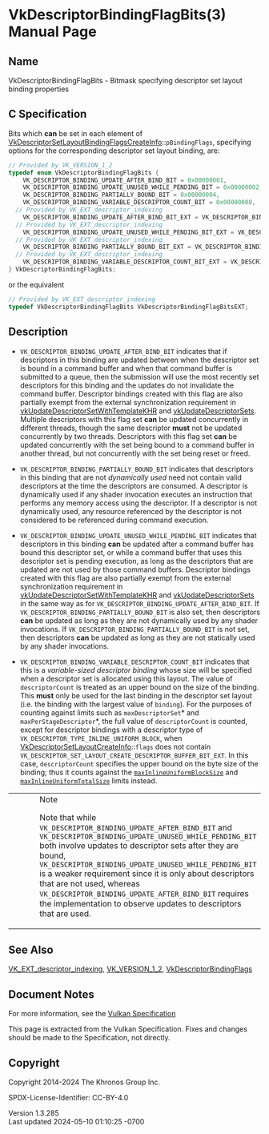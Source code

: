 # VkDescriptorBindingFlagBits(3) Manual Page

## Name

VkDescriptorBindingFlagBits - Bitmask specifying descriptor set layout
binding properties



## <a href="#_c_specification" class="anchor"></a>C Specification

Bits which **can** be set in each element of
[VkDescriptorSetLayoutBindingFlagsCreateInfo](https://registry.khronos.org/vulkan/specs/1.3-extensions/man/html/VkDescriptorSetLayoutBindingFlagsCreateInfo.html)::`pBindingFlags`,
specifying options for the corresponding descriptor set layout binding,
are:

``` c
// Provided by VK_VERSION_1_2
typedef enum VkDescriptorBindingFlagBits {
    VK_DESCRIPTOR_BINDING_UPDATE_AFTER_BIND_BIT = 0x00000001,
    VK_DESCRIPTOR_BINDING_UPDATE_UNUSED_WHILE_PENDING_BIT = 0x00000002,
    VK_DESCRIPTOR_BINDING_PARTIALLY_BOUND_BIT = 0x00000004,
    VK_DESCRIPTOR_BINDING_VARIABLE_DESCRIPTOR_COUNT_BIT = 0x00000008,
  // Provided by VK_EXT_descriptor_indexing
    VK_DESCRIPTOR_BINDING_UPDATE_AFTER_BIND_BIT_EXT = VK_DESCRIPTOR_BINDING_UPDATE_AFTER_BIND_BIT,
  // Provided by VK_EXT_descriptor_indexing
    VK_DESCRIPTOR_BINDING_UPDATE_UNUSED_WHILE_PENDING_BIT_EXT = VK_DESCRIPTOR_BINDING_UPDATE_UNUSED_WHILE_PENDING_BIT,
  // Provided by VK_EXT_descriptor_indexing
    VK_DESCRIPTOR_BINDING_PARTIALLY_BOUND_BIT_EXT = VK_DESCRIPTOR_BINDING_PARTIALLY_BOUND_BIT,
  // Provided by VK_EXT_descriptor_indexing
    VK_DESCRIPTOR_BINDING_VARIABLE_DESCRIPTOR_COUNT_BIT_EXT = VK_DESCRIPTOR_BINDING_VARIABLE_DESCRIPTOR_COUNT_BIT,
} VkDescriptorBindingFlagBits;
```

or the equivalent

``` c
// Provided by VK_EXT_descriptor_indexing
typedef VkDescriptorBindingFlagBits VkDescriptorBindingFlagBitsEXT;
```

## <a href="#_description" class="anchor"></a>Description

- `VK_DESCRIPTOR_BINDING_UPDATE_AFTER_BIND_BIT` indicates that if
  descriptors in this binding are updated between when the descriptor
  set is bound in a command buffer and when that command buffer is
  submitted to a queue, then the submission will use the most recently
  set descriptors for this binding and the updates do not invalidate the
  command buffer. Descriptor bindings created with this flag are also
  partially exempt from the external synchronization requirement in
  [vkUpdateDescriptorSetWithTemplateKHR](https://registry.khronos.org/vulkan/specs/1.3-extensions/man/html/vkUpdateDescriptorSetWithTemplateKHR.html)
  and [vkUpdateDescriptorSets](https://registry.khronos.org/vulkan/specs/1.3-extensions/man/html/vkUpdateDescriptorSets.html). Multiple
  descriptors with this flag set **can** be updated concurrently in
  different threads, though the same descriptor **must** not be updated
  concurrently by two threads. Descriptors with this flag set **can** be
  updated concurrently with the set being bound to a command buffer in
  another thread, but not concurrently with the set being reset or
  freed.

- `VK_DESCRIPTOR_BINDING_PARTIALLY_BOUND_BIT` indicates that descriptors
  in this binding that are not *dynamically used* need not contain valid
  descriptors at the time the descriptors are consumed. A descriptor is
  dynamically used if any shader invocation executes an instruction that
  performs any memory access using the descriptor. If a descriptor is
  not dynamically used, any resource referenced by the descriptor is not
  considered to be referenced during command execution.

- `VK_DESCRIPTOR_BINDING_UPDATE_UNUSED_WHILE_PENDING_BIT` indicates that
  descriptors in this binding **can** be updated after a command buffer
  has bound this descriptor set, or while a command buffer that uses
  this descriptor set is pending execution, as long as the descriptors
  that are updated are not used by those command buffers. Descriptor
  bindings created with this flag are also partially exempt from the
  external synchronization requirement in
  [vkUpdateDescriptorSetWithTemplateKHR](https://registry.khronos.org/vulkan/specs/1.3-extensions/man/html/vkUpdateDescriptorSetWithTemplateKHR.html)
  and [vkUpdateDescriptorSets](https://registry.khronos.org/vulkan/specs/1.3-extensions/man/html/vkUpdateDescriptorSets.html) in the same
  way as for `VK_DESCRIPTOR_BINDING_UPDATE_AFTER_BIND_BIT`. If
  `VK_DESCRIPTOR_BINDING_PARTIALLY_BOUND_BIT` is also set, then
  descriptors **can** be updated as long as they are not dynamically
  used by any shader invocations. If
  `VK_DESCRIPTOR_BINDING_PARTIALLY_BOUND_BIT` is not set, then
  descriptors **can** be updated as long as they are not statically used
  by any shader invocations.

- `VK_DESCRIPTOR_BINDING_VARIABLE_DESCRIPTOR_COUNT_BIT` indicates that
  this is a *variable-sized descriptor binding* whose size will be
  specified when a descriptor set is allocated using this layout. The
  value of `descriptorCount` is treated as an upper bound on the size of
  the binding. This **must** only be used for the last binding in the
  descriptor set layout (i.e. the binding with the largest value of
  `binding`). For the purposes of counting against limits such as
  `maxDescriptorSet`\* and `maxPerStageDescriptor`\*, the full value of
  `descriptorCount` is counted, except for descriptor bindings with a
  descriptor type of `VK_DESCRIPTOR_TYPE_INLINE_UNIFORM_BLOCK`, when
  [VkDescriptorSetLayoutCreateInfo](https://registry.khronos.org/vulkan/specs/1.3-extensions/man/html/VkDescriptorSetLayoutCreateInfo.html)::`flags`
  does not contain
  `VK_DESCRIPTOR_SET_LAYOUT_CREATE_DESCRIPTOR_BUFFER_BIT_EXT`. In this
  case, `descriptorCount` specifies the upper bound on the byte size of
  the binding; thus it counts against the <a
  href="https://registry.khronos.org/vulkan/specs/1.3-extensions/html/vkspec.html#limits-maxInlineUniformBlockSize"
  target="_blank"
  rel="noopener"><code>maxInlineUniformBlockSize</code></a> and <a
  href="https://registry.khronos.org/vulkan/specs/1.3-extensions/html/vkspec.html#limits-maxInlineUniformTotalSize"
  target="_blank"
  rel="noopener"><code>maxInlineUniformTotalSize</code></a> limits
  instead.

<table>
<colgroup>
<col style="width: 50%" />
<col style="width: 50%" />
</colgroup>
<tbody>
<tr class="odd">
<td class="icon"><em></em></td>
<td class="content">Note
<p>Note that while
<code>VK_DESCRIPTOR_BINDING_UPDATE_AFTER_BIND_BIT</code> and
<code>VK_DESCRIPTOR_BINDING_UPDATE_UNUSED_WHILE_PENDING_BIT</code> both
involve updates to descriptor sets after they are bound,
<code>VK_DESCRIPTOR_BINDING_UPDATE_UNUSED_WHILE_PENDING_BIT</code> is a
weaker requirement since it is only about descriptors that are not used,
whereas <code>VK_DESCRIPTOR_BINDING_UPDATE_AFTER_BIND_BIT</code>
requires the implementation to observe updates to descriptors that are
used.</p></td>
</tr>
</tbody>
</table>

## <a href="#_see_also" class="anchor"></a>See Also

[VK_EXT_descriptor_indexing](https://registry.khronos.org/vulkan/specs/1.3-extensions/man/html/VK_EXT_descriptor_indexing.html),
[VK_VERSION_1_2](https://registry.khronos.org/vulkan/specs/1.3-extensions/man/html/VK_VERSION_1_2.html),
[VkDescriptorBindingFlags](https://registry.khronos.org/vulkan/specs/1.3-extensions/man/html/VkDescriptorBindingFlags.html)

## <a href="#_document_notes" class="anchor"></a>Document Notes

For more information, see the <a
href="https://registry.khronos.org/vulkan/specs/1.3-extensions/html/vkspec.html#VkDescriptorBindingFlagBits"
target="_blank" rel="noopener">Vulkan Specification</a>

This page is extracted from the Vulkan Specification. Fixes and changes
should be made to the Specification, not directly.

## <a href="#_copyright" class="anchor"></a>Copyright

Copyright 2014-2024 The Khronos Group Inc.

SPDX-License-Identifier: CC-BY-4.0

Version 1.3.285  
Last updated 2024-05-10 01:10:25 -0700
